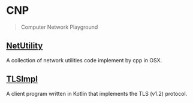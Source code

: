 # CNP

> Computer Network Playground

## [NetUtility](./NetUtility)

A collection of network utilities code implement by cpp in OSX.


## [TLSImpl](./TLSImpl)

A client program written in Kotlin that implements the TLS (v1.2) protocol.

